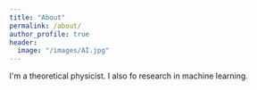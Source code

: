 ```yaml
---
title: "About"
permalink: /about/
author_profile: true
header:
  image: "/images/AI.jpg"
---
```


I'm a theoretical physicist. I also fo research in machine learning.
